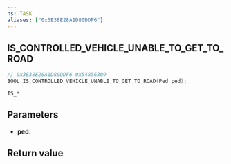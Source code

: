 ```yaml
---
ns: TASK
aliases: ["0x3E38E28A1D80DDF6"]
---
```

## IS_CONTROLLED_VEHICLE_UNABLE_TO_GET_TO_ROAD

```c
// 0x3E38E28A1D80DDF6 0x54856309
BOOL IS_CONTROLLED_VEHICLE_UNABLE_TO_GET_TO_ROAD(Ped ped);
```

```
IS_*
```

## Parameters
* **ped**: 

## Return value
